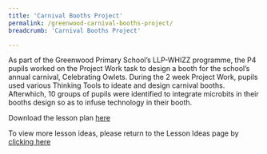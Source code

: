 ```yaml
---
title: 'Carnival Booths Project'
permalink: /greenwood-carnival-booths-project/
breadcrumb: 'Carnival Booths Project'

---
```




As part of the Greenwood Primary School’s LLP-WHIZZ programme, the P4 pupils worked on the Project Work task to design a booth for the school’s annual carnival, Celebrating Owlets. During the 2 week Project Work, pupils used various Thinking Tools to ideate and design carnival booths. Afterwhich, 10 groups of pupils were identified to integrate microbits in their booths design so as to infuse technology in their booth.

Download the lesson plan [here](/files/lesson-plans/primary-schools/design-and-technology/Greenwood-Primary-Carnival-Booths-Project.pdf)

To view more lesson ideas, please return to the Lesson Ideas page by [clicking here](/in-schools/digital-maker/lesson-ideas-primary/)
